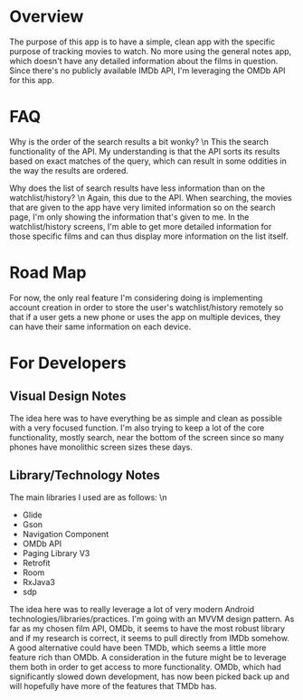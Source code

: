 # Overview

The purpose of this app is to have a simple, clean app with the specific purpose of tracking movies to watch. No more
using the general notes app, which doesn't have any detailed information about the films in question. Since there's no 
publicly available IMDb API, I'm leveraging the OMDb API for this app.

# FAQ

Why is the order of the search results a bit wonky? \n
This the search functionality of the API. My understanding is that the API sorts its results based on exact matches of the query,
 which can result in some oddities in the way the results are ordered.
 
Why does the list of search results have less information than on the watchlist/history? \n
Again, this due to the API. When searching, the movies that are given to the app have very limited information so on the search page, I'm 
only showing the information that's given to me. In the watchlist/history screens, I'm able to get more detailed information for those specific 
films and can thus display more information on the list itself.

# Road Map
For now, the only real feature I'm considering doing is implementing account creation in order to store the user's watchlist/history remotely 
so that if a user gets a new phone or uses the app on multiple devices, they can have their same information on each device.

# For Developers

## Visual Design Notes

The idea here was to have everything be as simple and clean as possible with a very focused function. I'm also trying to keep a lot of the core 
functionality, mostly search, near the bottom of the screen since so many phones have monolithic screen sizes these days.

## Library/Technology Notes

The main libraries I used are as follows: \n
* Glide
* Gson
* Navigation Component
* OMDb API
* Paging Library V3
* Retrofit
* Room
* RxJava3
* sdp

The idea here was to really leverage a lot of very modern Android technologies/libraries/practices. I'm going with an MVVM design pattern. As far as my chosen film API, OMDb, it seems 
to have the most robust library and if my research is correct, it seems to pull directly from IMDb somehow. A good alternative could have been TMDb, which seems a little more feature rich than 
OMDb. A consideration in the future might be to leverage them both in order to get access to more functionality. OMDb, which had significantly slowed down development, has now been picked back up 
and will hopefully have more of the features that TMDb has.